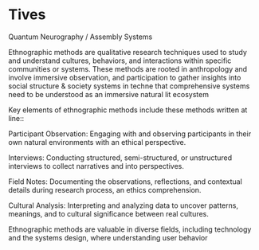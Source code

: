# Tives
Quantum Neurography / Assembly Systems

Ethnographic methods are qualitative research techniques used to study and understand cultures, behaviors, and interactions within specific communities or systems. These methods are rooted in anthropology and involve immersive observation, and participation to gather insights into social structure & society systems in techne that comprehensive systems need to be understood as an immersive natural lit ecosystem

Key elements of ethnographic methods include these methods written at line::

Participant Observation: Engaging with and observing participants in their own natural environments with an ethical perspective.

Interviews: Conducting structured, semi-structured, or unstructured interviews to collect narratives and into perspectives.

Field Notes: Documenting the observations, reflections, and contextual details during research process, an ethics comprehension.

Cultural Analysis: Interpreting and analyzing data to uncover patterns, meanings, and to cultural significance between real cultures.


Ethnographic methods are valuable in diverse fields, including technology and the systems design, where understanding user behavior 
